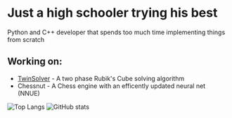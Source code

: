 # Just a high schooler trying his best

Python and C++ developer that spends too much time implementing things from scratch

## Working on:
 - [TwinSolver](https://github.com/ecjiang016/TwinSolver) - A two phase Rubik's Cube solving algorithm
 - Chessnut - A Chess engine with an efficently updated neural net (NNUE)

![Top Langs](https://github-readme-stats.vercel.app/api/top-langs/?username=ecjiang016&theme=ayu-mirage&hide_border=true&langs_count=10&card_width=300&layout=compact)
![GitHub stats](https://github-readme-stats.vercel.app/api?username=ecjiang016&theme=ayu-mirage&hide_border=true&show_icons=true&count_private=true)
